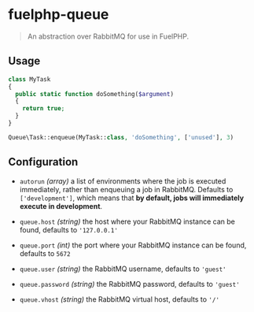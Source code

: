 # fuelphp-queue

> An abstraction over RabbitMQ for use in FuelPHP.

## Usage

```php
class MyTask
{
  public static function doSomething($argument)
  {
    return true;
  }
}

Queue\Task::enqueue(MyTask::class, 'doSomething', ['unused'], 3)
```

## Configuration

* `autorun` _(array)_ a list of environments where the job is executed immediately, rather
  than enqueuing a job in RabbitMQ. Defaults to `['development']`, which means that
  **by default, jobs will immediately execute in development**.

* `queue.host` _(string)_ the host where your RabbitMQ instance can be found, defaults to `'127.0.0.1'`
* `queue.port` _(int)_ the port where your RabbitMQ instance can be found, defaults to `5672`
* `queue.user` _(string)_ the RabbitMQ username, defaults to `'guest'`
* `queue.password` _(string)_ the RabbitMQ password, defaults to `'guest'`
* `queue.vhost` _(string)_ the RabbitMQ virtual host, defaults to `'/'`
